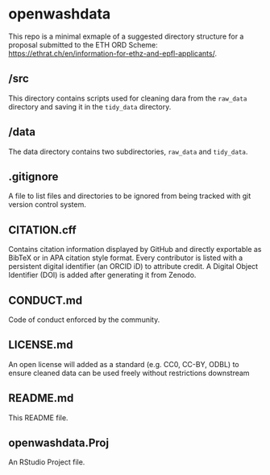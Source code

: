 # openwashdata

This repo is a minimal exmaple of a suggested directory structure for a proposal submitted to the ETH ORD Scheme: https://ethrat.ch/en/information-for-ethz-and-epfl-applicants/.

## /src

This directory contains scripts used for cleaning dara from the `raw_data` directory and saving it in the `tidy_data` directory.

## /data

The data directory contains two subdirectories, `raw_data` and `tidy_data`.

## .gitignore

A file to list files and directories to be ignored from being tracked with git version control system.

## CITATION.cff

Contains citation information displayed by GitHub and directly exportable as BibTeX or in APA citation style format. Every contributor is listed with a persistent digital identifier (an ORCID iD) to attribute credit. A  Digital Object Identifier (DOI) is added after generating it from Zenodo. 

## CONDUCT.md

Code of conduct enforced by the community.

## LICENSE.md

An open license will added as a standard (e.g. CC0, CC-BY, ODBL) to ensure cleaned data can be used freely without restrictions downstream

## README.md 

This README file.

## openwashdata.Proj

An RStudio Project file.



